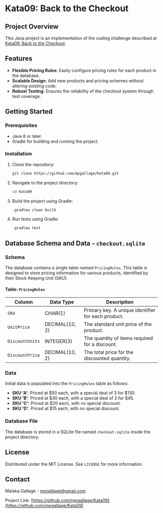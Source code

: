 
# Kata09: Back to the Checkout

## Project Overview

This Java project is an implementation of the coding challenge described at [Kata09: Back to the Checkout](http://codekata.com/kata/kata09-back-to-the-checkout/).

## Features

- **Flexible Pricing Rules**: Easily configure pricing rules for each product in the database.
- **Scalable Design**: Add new products and pricing schemes without altering existing code.
- **Robust Testing**: Ensures the reliability of the checkout system through test coverage.

## Getting Started

### Prerequisites

- Java 8 or later.
- Gradle for building and running the project.

### Installation

1. Clone the repository:
   ```bash
   git clone https://github.com/mpgallage/Kata09.git
   ```

2. Navigate to the project directory:
   ```bash
   cd Kata09
   ```

3. Build the project using Gradle:
   ```bash
   .gradlew clean build
   ```

4. Run tests using Gradle:
   ```bash
   .gradlew test
   ```

## Database Schema and Data - `checkout.sqlite`

### Schema

The database contains a single table named `PricingRules`. This table is designed to store pricing information for various products, identified by their Stock Keeping Unit (SKU).

#### Table: `PricingRules`

| Column         | Data Type          | Description                                        |
|----------------|--------------------|----------------------------------------------------|
| `SKU`          | CHAR(1)            | Primary key. A unique identifier for each product. |
| `UnitPrice`    | DECIMAL(10, 2)     | The standard unit price of the product.            |
| `DiscountUnits`| INTEGER(3)         | The quantity of items required for a discount.     |
| `DiscountPrice`| DECIMAL(10, 2)     | The total price for the discounted quantity.       |

### Data

Initial data is populated into the `PricingRules` table as follows:

- **SKU 'A'**: Priced at $50 each, with a special deal of 3 for $130.
- **SKU 'B'**: Priced at $30 each, with a special deal of 2 for $45.
- **SKU 'C'**: Priced at $20 each, with no special discount.
- **SKU 'D'**: Priced at $15 each, with no special discount.

### Database File

The database is stored in a SQLite file named `checkout.sqlite` inside the project directory.

## License

Distributed under the MIT License. See `LICENSE` for more information.

## Contact

Malaka Gallage - mpgallage@gmail.com

Project Link: [https://github.com/mpgallage/Kata09](https://github.com/mpgallage/Kata09)
